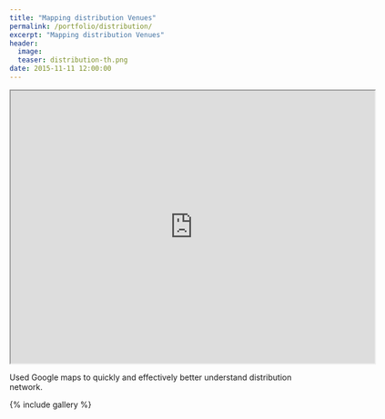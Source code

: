 ```yaml
---
title: "Mapping distribution Venues"
permalink: /portfolio/distribution/
excerpt: "Mapping distribution Venues"
header:
  image:
  teaser: distribution-th.png
date: 2015-11-11 12:00:00
---
```


<iframe src="https://www.google.com/maps/d/embed?mid=11oEMhsCko9WzKWOnVS1h9tHVY4Q" width="640" height="480"></iframe>

Used Google maps to quickly and effectively better understand distribution network.

{% include gallery %}
